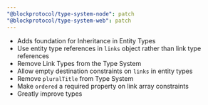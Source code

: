 ```yaml
---
"@blockprotocol/type-system-node": patch
"@blockprotocol/type-system-web": patch
---
```


- Adds foundation for Inheritance in Entity Types
- Use entity type references in `links` object rather than link type references
- Remove Link Types from the Type System
- Allow empty destination constraints on `links` in entity types
- Remove `pluralTitle` from Type System
- Make `ordered` a required property on link array constraints
- Greatly improve types
